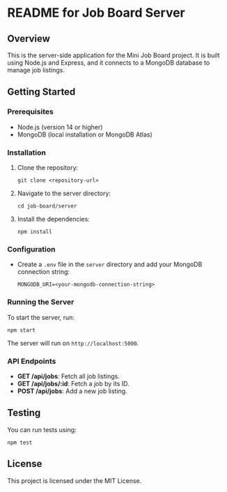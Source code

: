 # README for Job Board Server

## Overview
This is the server-side application for the Mini Job Board project. It is built using Node.js and Express, and it connects to a MongoDB database to manage job listings.

## Getting Started

### Prerequisites
- Node.js (version 14 or higher)
- MongoDB (local installation or MongoDB Atlas)

### Installation
1. Clone the repository:
   ```
   git clone <repository-url>
   ```
2. Navigate to the server directory:
   ```
   cd job-board/server
   ```
3. Install the dependencies:
   ```
   npm install
   ```

### Configuration
- Create a `.env` file in the `server` directory and add your MongoDB connection string:
   ```
   MONGODB_URI=<your-mongodb-connection-string>
   ```

### Running the Server
To start the server, run:
```
npm start
```
The server will run on `http://localhost:5000`.

### API Endpoints
- **GET /api/jobs**: Fetch all job listings.
- **GET /api/jobs/:id**: Fetch a job by its ID.
- **POST /api/jobs**: Add a new job listing.

## Testing
You can run tests using:
```
npm test
```

## License
This project is licensed under the MIT License.